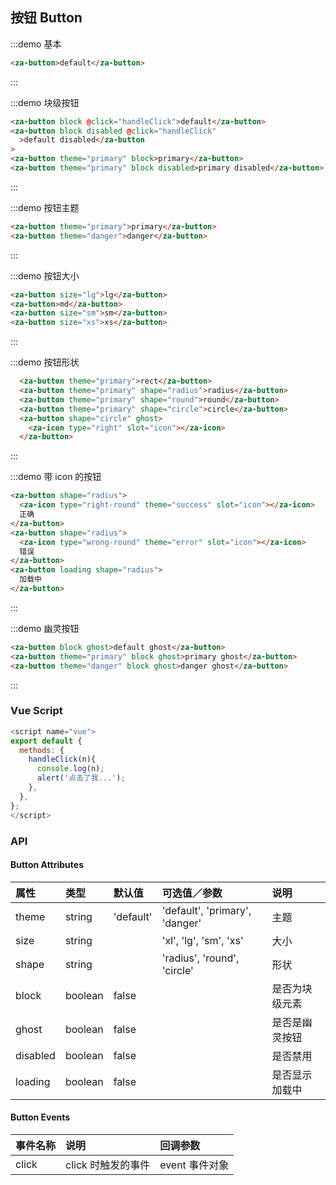## 按钮 Button

:::demo 基本

```html
<za-button>default</za-button>
```

:::

:::demo 块级按钮

```html
<za-button block @click="handleClick">default</za-button>
<za-button block disabled @click="handleClick"
  >default disabled</za-button
>
<za-button theme="primary" block>primary</za-button>
<za-button theme="primary" block disabled>primary disabled</za-button>
```

:::

:::demo 按钮主题

```html
<za-button theme="primary">primary</za-button>
<za-button theme="danger">danger</za-button>
```

:::

:::demo 按钮大小

```html
<za-button size="lg">lg</za-button>
<za-button>md</za-button>
<za-button size="sm">sm</za-button>
<za-button size="xs">xs</za-button>
```

:::

:::demo 按钮形状

```html
  <za-button theme="primary">rect</za-button>
  <za-button theme="primary" shape="radius">radius</za-button>
  <za-button theme="primary" shape="round">round</za-button>
  <za-button theme="primary" shape="circle">circle</za-button>
  <za-button shape="circle" ghost>
    <za-icon type="right" slot="icon"></za-icon>
  </za-button>
```

:::

:::demo 带 icon 的按钮

```html
<za-button shape="radius">
  <za-icon type="right-round" theme="success" slot="icon"></za-icon>
  正确
</za-button>
<za-button shape="radius">
  <za-icon type="wrong-round" theme="error" slot="icon"></za-icon>
  错误
</za-button>
<za-button loading shape="radius">
  加载中
</za-button>
```

:::

:::demo 幽灵按钮

```html
<za-button block ghost>default ghost</za-button>
<za-button theme="primary" block ghost>primary ghost</za-button>
<za-button theme="danger" block ghost>danger ghost</za-button>
```

:::

### Vue Script

```javascript
<script name="vue">
export default {
  methods: {
    handleClick(n){
      console.log(n);
      alert('点击了我...');
    },
  },
};
</script>
```

### API

#### Button Attributes

| 属性      | 类型   | 默认值    | 可选值／参数                   | 说明           |
| :-------- | :----- | :-------- | :----------------------------- | :------------- |
| theme     | string | 'default' | 'default', 'primary', 'danger' | 主题           |
| size      | string |           | 'xl', 'lg', 'sm', 'xs'         | 大小           |
| shape     | string |           | 'radius', 'round', 'circle'    | 形状           |
| block     | boolean   | false     |                                | 是否为块级元素 |
| ghost     | boolean   | false     |                                | 是否是幽灵按钮 |
| disabled  | boolean   | false     |                                | 是否禁用       |
| loading   | boolean   | false     |                                | 是否显示加载中 |

#### Button Events

| 事件名称 | 说明               | 回调参数       |
| :------- | :----------------- | :------------- |
| click    | click 时触发的事件 | event 事件对象 |
